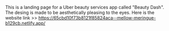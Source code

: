 This is a landing page for a Uber beauty services app called "Beauty Dash".
The desing is made to be aesthetically pleasing to the eyes.
Here is the website link >> https://65cbd10f73b8121f85824aca--mellow-meringue-b129cb.netlify.app/
